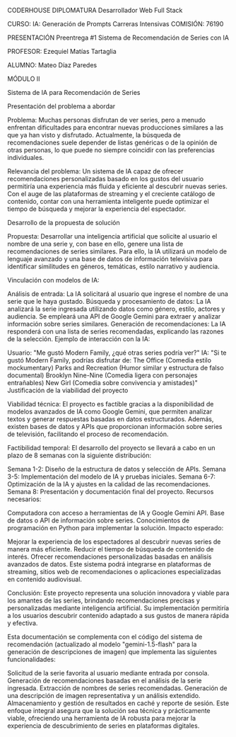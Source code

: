 CODERHOUSE
DIPLOMATURA
Desarrollador Web Full Stack

CURSO:
IA: Generación de Prompts
Carreras Intensivas
COMISIÓN: 76190

PRESENTACIÓN
Preentrega #1
Sistema de Recomendación de Series con IA

PROFESOR:
Ezequiel Matías Tartaglia

ALUMNO:
Mateo Díaz Paredes

MÓDULO II

Sistema de IA para Recomendación de Series

Presentación del problema a abordar

Problema:
Muchas personas disfrutan de ver series, pero a menudo enfrentan dificultades para encontrar nuevas producciones similares a las que ya han visto y disfrutado. Actualmente, la búsqueda de recomendaciones suele depender de listas genéricas o de la opinión de otras personas, lo que puede no siempre coincidir con las preferencias individuales.

Relevancia del problema:
Un sistema de IA capaz de ofrecer recomendaciones personalizadas basado en los gustos del usuario permitiría una experiencia más fluida y eficiente al descubrir nuevas series. Con el auge de las plataformas de streaming y el creciente catálogo de contenido, contar con una herramienta inteligente puede optimizar el tiempo de búsqueda y mejorar la experiencia del espectador.

Desarrollo de la propuesta de solución

Propuesta:
Desarrollar una inteligencia artificial que solicite al usuario el nombre de una serie y, con base en ello, genere una lista de recomendaciones de series similares. Para ello, la IA utilizará un modelo de lenguaje avanzado y una base de datos de información televisiva para identificar similitudes en géneros, temáticas, estilo narrativo y audiencia.

Vinculación con modelos de IA:

Análisis de entrada:
La IA solicitará al usuario que ingrese el nombre de una serie que le haya gustado.
Búsqueda y procesamiento de datos:
La IA analizará la serie ingresada utilizando datos como género, estilo, actores y audiencia.
Se empleará una API de Google Gemini para extraer y analizar información sobre series similares.
Generación de recomendaciones:
La IA responderá con una lista de series recomendadas, explicando las razones de la selección.
Ejemplo de interacción con la IA:

Usuario: "Me gustó Modern Family, ¿qué otras series podría ver?"
IA:
"Si te gustó Modern Family, podrías disfrutar de:
The Office (Comedia estilo mockumentary)
Parks and Recreation (Humor similar y estructura de falso documental)
Brooklyn Nine-Nine (Comedia ligera con personajes entrañables)
New Girl (Comedia sobre convivencia y amistades)"
Justificación de la viabilidad del proyecto

Viabilidad técnica:
El proyecto es factible gracias a la disponibilidad de modelos avanzados de IA como Google Gemini, que permiten analizar textos y generar respuestas basadas en datos estructurados. Además, existen bases de datos y APIs que proporcionan información sobre series de televisión, facilitando el proceso de recomendación.

Factibilidad temporal:
El desarrollo del proyecto se llevará a cabo en un plazo de 8 semanas con la siguiente distribución:

Semana 1-2: Diseño de la estructura de datos y selección de APIs.
Semana 3-5: Implementación del modelo de IA y pruebas iniciales.
Semana 6-7: Optimización de la IA y ajustes en la calidad de las recomendaciones.
Semana 8: Presentación y documentación final del proyecto.
Recursos necesarios:

Computadora con acceso a herramientas de IA y Google Gemini API.
Base de datos o API de información sobre series.
Conocimientos de programación en Python para implementar la solución.
Impacto esperado:

Mejorar la experiencia de los espectadores al descubrir nuevas series de manera más eficiente.
Reducir el tiempo de búsqueda de contenido de interés.
Ofrecer recomendaciones personalizadas basadas en análisis avanzados de datos.
Este sistema podrá integrarse en plataformas de streaming, sitios web de recomendaciones o aplicaciones especializadas en contenido audiovisual.

Conclusión:
Este proyecto representa una solución innovadora y viable para los amantes de las series, brindando recomendaciones precisas y personalizadas mediante inteligencia artificial. Su implementación permitiría a los usuarios descubrir contenido adaptado a sus gustos de manera rápida y efectiva.

Esta documentación se complementa con el código del sistema de recomendación (actualizado al modelo "gemini-1.5-flash" para la generación de descripciones de imagen) que implementa las siguientes funcionalidades:

Solicitud de la serie favorita al usuario mediante entrada por consola.
Generación de recomendaciones basadas en el análisis de la serie ingresada.
Extracción de nombres de series recomendadas.
Generación de una descripción de imagen representativa y un análisis extendido.
Almacenamiento y gestión de resultados en caché y reporte de sesión.
Este enfoque integral asegura que la solución sea técnica y prácticamente viable, ofreciendo una herramienta de IA robusta para mejorar la experiencia de descubrimiento de series en plataformas digitales.

